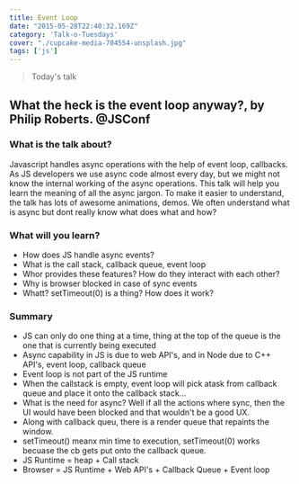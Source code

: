 ```yaml
---
title: Event Loop
date: "2015-05-28T22:40:32.169Z"
category: 'Talk-o-Tuesdays'
cover: "./cupcake-media-704554-unsplash.jpg"
tags: ['js']
---
```


> Today's talk

## What the heck is the event loop anyway?, by Philip Roberts. @JSConf

### What is the talk about?

Javascript handles async operations with the help of event loop, callbacks. As JS developers we use async code almost every day, but we might not know the internal working of the async operations. This talk will help you learn the meaning of all the async jargon. To make it easier to understand, the talk has lots of awesome animations, demos. We often understand what is async but dont really know what does what and how?

### What will you learn?

- How does JS handle async events?
- What is the call stack, callback queue, event loop
- Whor provides these features? How do they interact with each other?
- Why is browser blocked in case of sync events
- Whatt? setTimeout(0) is a thing? How does it work?

### Summary

- JS can only do one thing at a time, thing at the top of the queue is the one that is currently being executed
- Async capability in JS is due to web API's, and in Node due to C++ API's, event loop, callback queue
- Event loop is not part of the JS runtime
- When the callstack is empty, event loop will pick atask from callback queue and place it onto the callback stack...
- What is the need for async? Well if all the actions where sync, then the UI would have been blocked and that wouldn't be a good UX.
- Along with callback queu, there is a render queue that repaints the window.
- setTimeout() meanx min time to execution, setTimeout(0) works becuase the cb gets put onto the callback queue.
- JS Runtime = heap + Call stack
- Browser = JS Runtime + Web API's + Callback Queue + Event loop
